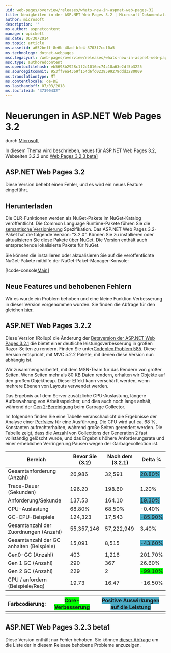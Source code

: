 ```yaml
---
uid: web-pages/overview/releases/whats-new-in-aspnet-web-pages-32
title: Neuigkeiten in der ASP.NET Web Pages 3.2 | Microsoft-Dokumentation
author: microsoft
description: ''
ms.author: aspnetcontent
manager: wpickett
ms.date: 06/30/2014
ms.topic: article
ms.assetid: a652beff-8e6b-48ad-bfe4-3703f7ccf0a5
ms.technology: dotnet-webpages
msc.legacyurl: /web-pages/overview/releases/whats-new-in-aspnet-web-pages-32
msc.type: authoredcontent
ms.openlocfilehash: eb5698b2928c1f2d1016ec74c18a63e2df5b3225
ms.sourcegitcommit: 953ff9ea4369f154d6fd0239599279ddd3280009
ms.translationtype: MT
ms.contentlocale: de-DE
ms.lasthandoff: 07/03/2018
ms.locfileid: "37390432"
---
```

<a name="whats-new-in-aspnet-web-pages-32"></a>Neuerungen in ASP.NET Web Pages 3.2
====================
durch [Microsoft](https://github.com/microsoft)

In diesem Thema wird beschrieben, neues für ASP.NET Web Pages 3.2, Webseiten 3.2.2 und [Web Pages 3.2.3 beta1](https://blogs.msdn.com/b/webdev/archive/2014/12/17/asp-net-mvc-5-2-3-web-pages-5-2-3-and-web-api-5-2-3-beta-releases.aspx)

## <a name="aspnet-web-pages-32"></a>ASP.NET Web Pages 3.2

Diese Version behebt einen Fehler, und es wird ein neues Feature eingeführt.

## <a name="download"></a>Herunterladen

Die CLR-Funktionen werden als NuGet-Pakete im NuGet-Katalog veröffentlicht. Die Common Language Runtime-Pakete führen Sie die [semantische Versionierung](http://semver.org/) Spezifikation. Das ASP.NET Web Pages 3.2-Paket hat die folgende Version: &ldquo;3.2.0&rdquo;. Können Sie zu installieren oder aktualisieren Sie diese Pakete über [NuGet](http://www.nuget.org/packages/Microsoft.AspNet.WebPages/). Die Version enthält auch entsprechende lokalisierte Pakete für NuGet.

Sie können die installieren oder aktualisieren Sie auf die veröffentlichte NuGet-Pakete mithilfe der NuGet-Paket-Manager-Konsole:

[!code-console[Main](whats-new-in-aspnet-web-pages-32/samples/sample1.cmd)]

## <a name="new-feature-and-bug-fix"></a>Neue Features und behobenen Fehlern

Wir es wurde ein Problem behoben und eine kleine Funktion Verbesserung in dieser Version vorgenommen wurden. Sie finden die Abfrage für den gleichen [hier](https://aspnetwebstack.codeplex.com/workitem/list/advanced?keyword=&amp;status=Closed&amp;type=All&amp;priority=All&amp;release=v5.2%20RC|v5.2%20RTM&amp;assignedTo=All&amp;component=Web%20Pages%2FRazor&amp;sortField=Id&amp;sortDirection=Descending&amp;page=0&amp;reasonClosed=Fixed).

## <a name="aspnet-web-pages-322"></a>ASP.NET Web Pages 3.2.2

Diese Version (Rollup) die Änderung der [Betaversion der ASP.NET Web Pages 3.2.1](https://blogs.msdn.com/b/webdev/archive/2014/07/28/announcing-the-beta-release-of-web-pages-3-2-1.aspx) die bietet einer deutliche leistungsverbesserung in großen Razor-Seiten zu rendern. Finden Sie unter[Codeplex Problem 585](https://aspnetwebstack.codeplex.com/workitem/585). Diese Version entspricht, mit MVC 5.2.2 Pakete, mit denen diese Version nun abhängig ist.

Wir zusammengearbeitet, mit dem MSN-Team für das Rendern von großer Seiten. Wenn Seiten mehr als 80 KB Daten rendern, erhalten wir Objekte auf den großen Objektheap. Dieser Effekt kann verschärft werden, wenn mehrere Ebenen von Layouts verwendet werden.

Das Ergebnis auf dem Server zusätzliche CPU-Auslastung, längere Aufbewahrung von Arbeitsspeicher, und dies auch noch lange anhält, während der [Gen 2-Bereinigung](https://msdn.microsoft.com/en-us/library/ms973837.aspx) beim Garbage Collector.

Im folgenden finden Sie eine Tabelle veranschaulicht die Ergebnisse der Analyse einer [Perfview](https://channel9.msdn.com/Series/PerfView-Tutorial) für eine Ausführung. Die CPU wird auf ca. 68 %, Konstanten aufrechterhalten, während große Seiten gerendert werden. Die Tabelle zeigt, dass die Anzahl von Collections der Generation 2 fast vollständig gelöscht wurde, und das Ergebnis höhere Anforderungsrate und einer erheblichen Verringerung Pausen wegen der Garbagecollection ist.

| **Bereich** | **Bevor Sie (3.2)** | **Nach dem (3.2.1)** | **Delta %** |
| --- | --- | --- | --- |
| Gesamtanforderung (Anzahl) | 26,986 | 32,591 | <font style="background-color: #4bacc6">20.80%</font> |
| Trace-Dauer (Sekunden) | 196.20 | 198.60 | 1.20% |
| Anforderung/Sekunde | 137.53 | 164.10 | <font style="background-color: #4bacc6">19.30%</font> |
| CPU-Auslastung | 68.80% | 68.50% |  -0.40% |
| GC-CPU-Beispiele | 124,323 | 17,543 | <font style="background-color: #4bacc6">-85.90%</font> |
| Gesamtanzahl der Zuordnungen (Anzahl) | 55,357,146 | 57,222,949 | 3.40% |
| Gesamtanzahl der GC anhalten (Beispiele) | 15,091 | 8,515 | <font style="background-color: #4bacc6">-43.60%</font> |
| Gen0-GC (Anzahl) | 403 | 1,216 | 201.70% |
| Gen 1 GC (Anzahl) | 290 | 367 | 26.60% |
| Gen 2 GC (Anzahl) | 229 | 2 | <font style="background-color: #00ff00">-99.10%</font> |
| CPU / anfordern (Beispiele/Req) | 19.73 | 16.47 | -16.50% |

| Farbcodierung: | <font style="background-color: #00ff00">Core-Verbesserung</font> | <font style="background-color: #4bacc6">Positive Auswirkungen auf die Leistung</font> |
|---------------|-----------------------------------------------------------------|-------------------------------------------------------------------------------|
|               |                                                                 |                                                                               |

## <a name="aspnet-web-pages-323-beta1"></a>ASP.NET Web Pages 3.2.3 beta1

Diese Version enthält nur Fehler behoben. Sie können [dieser Abfrage](https://aspnetwebstack.codeplex.com/workitem/list/advanced?keyword=&amp;status=Closed&amp;type=All&amp;priority=All&amp;release=v5.2.3%20Beta&amp;assignedTo=All&amp;component=Web%20Pages%2FRazor&amp;sortField=LastUpdatedDate&amp;sortDirection=Descending&amp;page=0&amp;reasonClosed=Fixed) um die Liste der in diesem Release behobene Probleme anzuzeigen.
